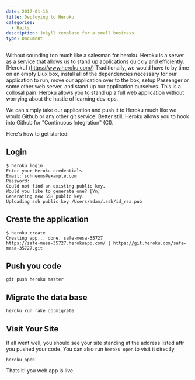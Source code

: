 ```yaml
---
date: 2017-01-16
title: Deploying to Heroku
categories:
  - Rails
description: Jekyll template for a small business
type: Document
---
```

Without sounding too much like a salesman for heroku. Heroku is a server as a service that allows us to stand up applications quickly and efficiently. [Heroku] (https://www.heroku.com/) Traditionally, we would have to by time on an empty Liux box, install all of the dependencies necessary for our application to run, move our application over to the box, setup Passenger or some other web server, and stand up our application ourselves. This is a collosal pain. Heroku allows you to stand up a full web application without worrying about the hastle of learning dev-ops.

We can simply take our application and push it to Heroku much like we would Github or any  other git service. Better still, Heroku allows you to hook into Github for "Continuous Integration" (CI).


Here's how to get started:

## Login

```
$ heroku login
Enter your Heroku credentials.
Email: schneems@example.com
Password:
Could not find an existing public key.
Would you like to generate one? [Yn]
Generating new SSH public key.
Uploading ssh public key /Users/adam/.ssh/id_rsa.pub
```


## Create the application

```
$ heroku create
Creating app... done, safe-mesa-35727
https://safe-mesa-35727.herokuapp.com/ | https://git.heroku.com/safe-mesa-35727.git
```

## Push you code

```
git push heroku master
```

## Migrate the data base

```
heroku run rake db:migrate
```


## Visit Your Site

If all went well, you should see your site standing at the address listed aftr you pushed your code. You can also run `heroku open` to visit it directly

```
heroku open
```

Thats it! you web app is live.